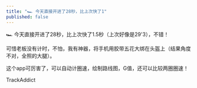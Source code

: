 ```yaml
---
title: "🏎️ 今天直接开进了28秒，比上次快了1"
published: false
---
```

🏎️ 今天直接开进了28秒，比上次快了1.5秒（上次好像是29&apos;3），不错！

可惜老板没有计时，不怕，我有神器，将手机用胶带五花大绑在头盔上（结果角度不对，全照的大腿）。

这个app可厉害了，可以自动计圈速，绘制路线图，G值，还可以比较两圈圈速！

TrackAddict

